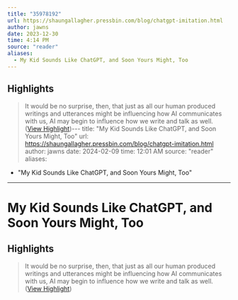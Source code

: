 ```yaml
---
title: "35978192"
url: https://shaungallagher.pressbin.com/blog/chatgpt-imitation.html
author: jawns
date: 2023-12-30
time: 4:14 PM
source: "reader"
aliases:
  - My Kid Sounds Like ChatGPT, and Soon Yours Might, Too
---
```

## Highlights
> It would be no surprise, then, that just as all our human produced writings and utterances might be influencing how AI communicates with us, AI may begin to influence how we write and talk as well. ([View Highlight](https://read.readwise.io/read/01hjv3p9pefvspvq45jp1ehbsz))---
title: "My Kid Sounds Like ChatGPT, and Soon Yours Might, Too"
url: https://shaungallagher.pressbin.com/blog/chatgpt-imitation.html
author: jawns
date: 2024-02-09
time: 12:01 AM
source: "reader"
aliases:
  - "My Kid Sounds Like ChatGPT, and Soon Yours Might, Too"
---
# My Kid Sounds Like ChatGPT, and Soon Yours Might, Too

## Highlights
> It would be no surprise, then, that just as all our human produced writings and utterances might be influencing how AI communicates with us, AI may begin to influence how we write and talk as well. ([View Highlight](https://read.readwise.io/read/01hjv3p9pefvspvq45jp1ehbsz))

